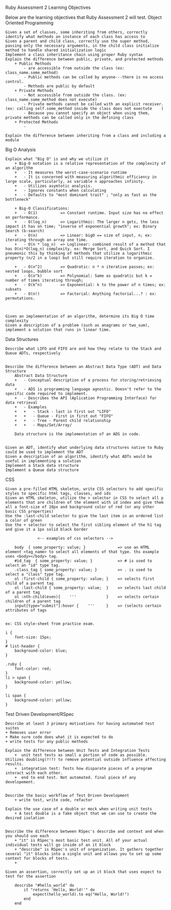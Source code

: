 Ruby Assessment 2 Learning Objectives

Below are the learning objectives that Ruby Assessment 2 will test.
Object Oriented Programming

    Given a set of classes, some inheriting from others, correctly identify what methods an instance of each class has access to
    Given a parent and child class, correctly use the super method, passing only the necessary arguments, in the child class initialize method to handle shared initialization logic
    Implement a class inheritance chain using proper Ruby syntax
    Explain the difference between public, private, and protected methods
        + Public Methods
            - are accessible from outside the class (ex: class_name.some_method)
            - Public methods can be called by anyone---there is no access control.
            - Methods are public by default
        + Private Methods
            - Not accessible from outside the class. (ex: class_name.some_method does not execute)
            - Private methods cannot be called with an explicit receiver. (ex: calling self.some_method inside the class does not exectute    )
            - Because you cannot specify an object when using them, private methods can be called only in the defining class
        + Protected Methods
            -

    Explain the difference between inheriting from a class and including a module

Big O Analysis

    Explain what "Big O" is and why we utilize it
        + Big-O notation is a relative representation of the complexity of an algorithm
        +   - It measures the worst-case-scenario runtime
        +   - It is concerned with measuring algorithmic efficiency in large scale, particularly, as variable n approaches infinity.
        +   - Utilizes asymtotic analysis.
        +   - Ignores constants when calculating
        +   - Defaults to "most dominant trait" ; "only as fast as the bottleneck"

        + Big-O Classifications:
        +   - O(1)          => Constant runtime. Input size has no effect on performance.
        +   - O(log_n)      => Logarithmic: The larger n gets, the less impact it has on time; "inverse of exponential growth"; ex: Binary Search (b-search)
        +   - O(n)          => Linear: bigO == size of input, n; ex: iterating through an array one time.
        +   - O(n * log_n)  => Loglinear: combined result of a method that has O(n)*O(log_n) complexity. ex: Merge Sort, and Quick Sort. I pneumonic this by thinking of methods that utilize a logarithmic property (n/2 in a loop) but still require iteration to organize.

        +   - O(n^2)        => Quadratic: n * n iterative passes; ex: nested loops, bubble sort
        +   - O(n^k)        => Polynomial: Same as quadratic but k = number of times iterating through;
        +   - O(k^n)        => Exponential: k to the power of n times; ex: subsets
        +   - O(n!)         => Factorial: Anything factorial...? : ex: permutations.



    Given an implementation of an algorithm, determine its Big O time complexity
    Given a description of a problem (such as anagrams or two_sum), implement a solution that runs in linear time.

Data Structures

    Describe what LIFO and FIFO are and how they relate to the Stack and Queue ADTs, respectively


    Describe the difference between an Abstract Data Type (ADT) and Data Structure
        Abstract Data Structure
        +   - Conceptual description of a process for storing/retrieving data
        +   - ADS is programming language agnostic. Doesn't refer to the specific code required to implement.
        +   - Describes the API (Aplication Programming Interface) for data retrieval
        +   - Examples
        +   +   - Stack - last in first out "LIFO"
        +   +   - Queue - First in first out "FIFO"
        +   +   - Tree - Parent child relationship
        +   +   - Maps/Set/Array/

        Data structure is the implementation of an ADS in code.


    Given an ADT, identify what underlying data structures native to Ruby could be used to implement the ADT
    Given a description of an algorithm, identify what ADTs would be useful in implementing a solution
    Implement a Stack data structure
    Implement a Queue data structure

CSS

    Given a pre-filled HTML skeleton, write CSS selectors to add specific styles to specific html tags, classes, and ids
    Given an HTML skeleton, utilize the > selector in CSS to select all p elements that are children of the element with id index and give them all a font-size of 18px and background color of red (or any other basic CSS properties)
    Use the :last-child selector to give the last item in an ordered list a color of green
    Use the + selector to select the first sibling element of the h1 tag and give it a 1px solid black border

                  <-- examples of css selectors -->

        body  { some_property: value; }              => use an HTML element <tag_name> to select all elements of that type. ths example uses <body></body> tag.
        #id_tag  { some_property: value; }           => # is used to select an "id" type tag.
        .class_tag { some_property: value; }         => . is used to select a "class" type tag.
        ol :first-child { some_property: value; }    => selects first child of a parent tag
        ol :last-child { some_property: value;  }    => selects last child of a parent tag
        ol :nth-child(even){    '''             }    => selects certain children of a parent tag
        input[type="submit"]:hover {    '''     }    => (selects certain attributes of tags


    ex: CSS style-sheet from practice exam.

    i {
        font-size: 15px;
    }
    # list-header {
        background-color: blue;
    }

    .ruby {
        font-color: red;
    }
    li > span {
        background-color: yellow;
    }

    li span {
        background-color: yellow;
    }

Test Driven Development/RSpec

    Describe at least 3 primary motivations for having automated test suites
    + Removes user error
    + Make sure code does what it is expected to do
    + write tests for any public methods

    Explain the difference between Unit Tests and Integration Tests
        +  unit test tests as small a portion of code as possible. Utilizes doubling(?!?) to remove potential outside influence affecting results.
        +  integration test: Tests how disparate pieces of a program interact with each other.
        +  end to end test. Not automated. final piece of any developement.


    Describe the basic workflow of Test Driven Development
        + write test, write code, refactor

    Explain the use case of a double or mock when writing unit tests
        + A test double is a fake object that we can use to create the desired isolation


    Describe the difference between RSpec's describe and context and when you should use each
        + "it" is RSpec's most basic test unit. All of your actual individual tests will go inside of an it block
        + "describe" is RSpec's unit of organization. It gathers together several "it" blocks into a single unit and allows you to set up some context for blocks of tests.
        +

    Given an assertion, correctly set up an it block that uses expect to test for the assertion

        describe "#hello_world" do
            it "returns 'Hello, World!'" do
                expect(hello_world).to eq("Hello, World!")
            end
        end
